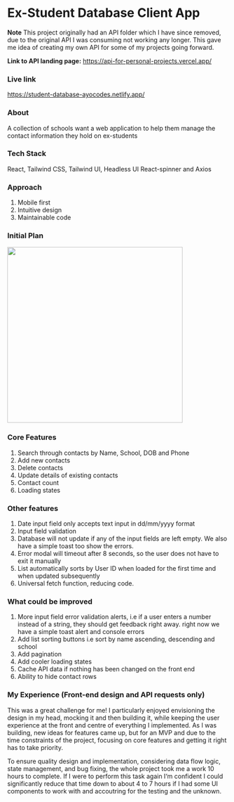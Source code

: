# Ex-Student Database Client App

**Note** This project originally had an API folder which I have since removed, due to the original API I was consuming not working any longer. This gave me idea of creating my own API for some of my projects going forward.

**Link to API landing page:** https://api-for-personal-projects.vercel.app/

### Live link

https://student-database-ayocodes.netlify.app/

### About

A collection of schools want a web application to help them manage the contact information they hold on ex-students

### Tech Stack

React, Tailwind CSS, Tailwind UI, Headless UI React-spinner and Axios

### Approach

1. Mobile first
2. Intuitive design
3. Maintainable code

### Initial Plan

<img src="https://i.imgur.com/bziVilt.png" style="width: 400px; height 400px;">

### Core Features

1. Search through contacts by Name, School, DOB and Phone
2. Add new contacts
3. Delete contacts
4. Update details of existing contacts
5. Contact count
6. Loading states

### Other features

1. Date input field only accepts text input in dd/mm/yyyy format
2. Input field validation
3. Database will not update if any of the input fields are left empty. We also have a simple toast too show the errors.
4. Error modal will timeout after 8 seconds, so the user does not have to exit it manually
5. List automatically sorts by User ID when loaded for the first time and when updated subsequently
6. Universal fetch function, reducing code.

### What could be improved

1. More input field error validation alerts, i.e if a user enters a number instead of a string, they should get feedback right away. right now we have a simple toast alert and console errors
2. Add list sorting buttons i.e sort by name ascending, descending and school
3. Add pagination
4. Add cooler loading states
5. Cache API data if nothing has been changed on the front end
6. Ability to hide contact rows

### My Experience (Front-end design and API requests only)

This was a great challenge for me! I particularly enjoyed envisioning the design in my head, mocking it and then building it, while keeping the user experience at the front and centre of everything I implemented. As I was building, new ideas for features came up, but for an MVP and due to the time constraints of the project, focusing on core features and getting it right has to take priority.

To ensure quality design and implementation, considering data flow logic, state management, and bug fixing, the whole project took me a work 10 hours to complete. If I were to perform this task again I‘m confident I could significantly reduce that time down to about 4 to 7 hours if I had some UI components to work with and accoutring for the testing and the unknown.
